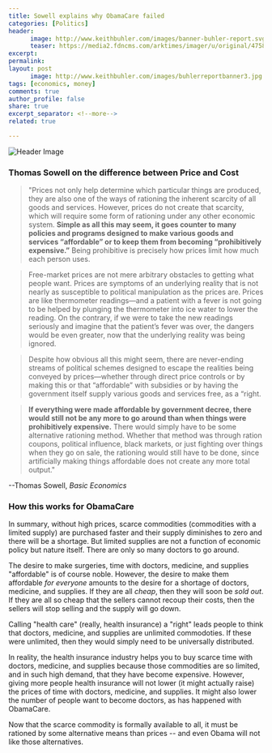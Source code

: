 ```yaml
---
title: Sowell explains why ObamaCare failed
categories: [Politics]
header:
      image: http://www.keithbuhler.com/images/banner-buhler-report.svg
      teaser: https://media2.fdncms.com/arktimes/imager/u/original/4758220/spam-obamacare.png
excerpt: 
permalink: 
layout: post
      image: http://www.keithbuhler.com/images/buhlerreportbanner3.jpg
tags: [economics, money]
comments: true
author_profile: false
share: true
excerpt_separator: <!--more-->
related: true

---
```


![Header Image](http://obamacarefacts.com/wp-content/uploads/2014/08/ocf-how-does-obamacare-work.jpg)


### Thomas Sowell on the difference between Price and Cost

>"Prices not only help determine which particular things are produced, they are also one of the ways of rationing the inherent scarcity of all goods and services. However, prices do not create that scarcity, which will require some form of rationing under any other economic system. **Simple as all this may seem, it goes counter to many policies and programs designed to make various goods and services “affordable” or to keep them from becoming “prohibitively expensive.”** Being prohibitive is precisely how prices limit how much each person uses. 

>Free-market prices are not mere arbitrary obstacles to getting what people want. Prices are symptoms of an underlying reality that is not nearly as susceptible to political manipulation as the prices are. Prices are like thermometer readings—and a patient with a fever is not going to be helped by plunging the thermometer into ice water to lower the reading. On the contrary, if we were to take the new readings seriously and imagine that the patient’s fever was over, the dangers would be even greater, now that the underlying reality was being ignored.

>Despite how obvious all this might seem, there are never-ending streams of political schemes designed to escape the realities being conveyed by prices—whether through direct price controls or by making this or that “affordable” with subsidies or by having the government itself supply various goods and services free, as a “right.

>**If everything were made affordable by government decree, there would still not be any more to go around than when things were prohibitively expensive.** There would simply have to be some alternative rationing method. Whether that method was through ration coupons, political influence, black markets, or just fighting over things when they go on sale, the rationing would still have to be done, since artificially making things affordable does not create any more total output."

--Thomas Sowell, *Basic Economics*
      
### How this works for ObamaCare

In summary, without high prices, scarce commodities (commodities with a limited supply) are purchased faster and their supply diminishes to zero and there will be a shortage. But limited supplies are not a function of economic policy but nature itself. There are only so many doctors to go around. 

<!--more-->

The desire to make surgeries, time with doctors, medicine, and supplies "affordable" is of course noble. However, the desire to make them affordable *for everyone* amounts to the desire for a shortage of doctors, medicine, and supplies. If they are all *cheap*, then they will soon be *sold out*. If they are all so cheap that the sellers cannot recoup their costs, then the sellers will stop selling and the supply will go down. 

Calling "health care" (really, health insurance) a "right" leads people to think that doctors, medicine, and supplies are unlimited commodoties. If these were unlimited, then they would simply need to be universally distributed. 

In reality, the health insurance industry helps you to buy scarce time with doctors, medicine, and supplies because those commodities are so limited, and in such high demand, that they have become expensive. However, giving more people health insurance will not lower (it might actually raise) the prices of time with doctors, medicine, and supplies. It might also lower the number of people want to become doctors, as has happened with ObamaCare. 

Now that the scarce commodity is formally available to all, it must be rationed by some alternative means than prices -- and even Obama will not like those alternatives. 
